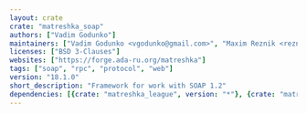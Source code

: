 ```yaml
---
layout: crate
crate: "matreshka_soap"
authors: ["Vadim Godunko"]
maintainers: ["Vadim Godunko <vgodunko@gmail.com>", "Maxim Reznik <reznikmm@gmail.com>"]
licenses: ["BSD 3-Clauses"]
websites: ["https://forge.ada-ru.org/matreshka"]
tags: ["soap", "rpc", "protocol", "web"]
version: "18.1.0"
short_description: "Framework for work with SOAP 1.2"
dependencies: [{crate: "matreshka_league", version: "*"}, {crate: "matreshka_xml", version: "*"}]
---
```



